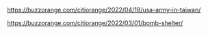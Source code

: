 https://buzzorange.com/citiorange/2022/04/18/usa-army-in-taiwan/

https://buzzorange.com/citiorange/2022/03/01/bomb-shelter/
